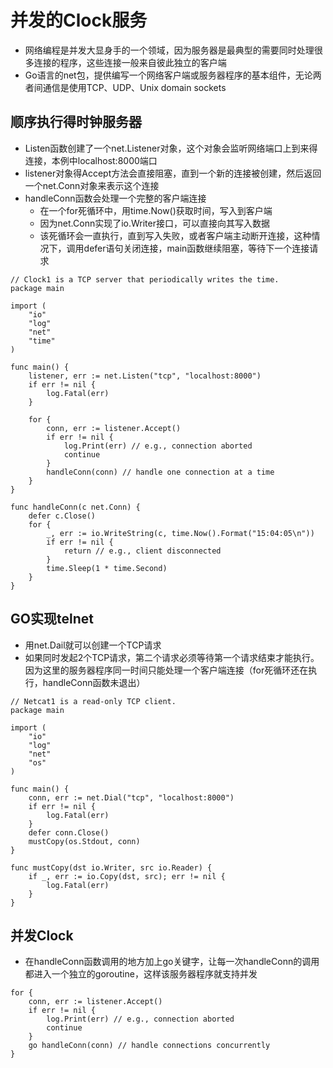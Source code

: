 # 并发的Clock服务
- 网络编程是并发大显身手的一个领域，因为服务器是最典型的需要同时处理很多连接的程序，这些连接一般来自彼此独立的客户端
- Go语言的net包，提供编写一个网络客户端或服务器程序的基本组件，无论两者间通信是使用TCP、UDP、Unix domain sockets

## 顺序执行得时钟服务器
- Listen函数创建了一个net.Listener对象，这个对象会监听网络端口上到来得连接，本例中localhost:8000端口
- listener对象得Accept方法会直接阻塞，直到一个新的连接被创建，然后返回一个net.Conn对象来表示这个连接
- handleConn函数会处理一个完整的客户端连接
	- 在一个for死循环中，用time.Now()获取时间，写入到客户端
	- 因为net.Conn实现了io.Writer接口，可以直接向其写入数据
	- 该死循环会一直执行，直到写入失败，或者客户端主动断开连接，这种情况下，调用defer语句关闭连接，main函数继续阻塞，等待下一个连接请求
	
```
// Clock1 is a TCP server that periodically writes the time.
package main

import (
    "io"
    "log"
    "net"
    "time"
)

func main() {
    listener, err := net.Listen("tcp", "localhost:8000")
    if err != nil {
        log.Fatal(err)
    }

    for {
        conn, err := listener.Accept()
        if err != nil {
            log.Print(err) // e.g., connection aborted
            continue
        }
        handleConn(conn) // handle one connection at a time
    }
}

func handleConn(c net.Conn) {
    defer c.Close()
    for {
        _, err := io.WriteString(c, time.Now().Format("15:04:05\n"))
        if err != nil {
            return // e.g., client disconnected
        }
        time.Sleep(1 * time.Second)
    }
}
```

## GO实现telnet
- 用net.Dail就可以创建一个TCP请求
- 如果同时发起2个TCP请求，第二个请求必须等待第一个请求结束才能执行。因为这里的服务器程序同一时间只能处理一个客户端连接（for死循环还在执行，handleConn函数未退出）

```
// Netcat1 is a read-only TCP client.
package main

import (
    "io"
    "log"
    "net"
    "os"
)

func main() {
    conn, err := net.Dial("tcp", "localhost:8000")
    if err != nil {
        log.Fatal(err)
    }
    defer conn.Close()
    mustCopy(os.Stdout, conn)
}

func mustCopy(dst io.Writer, src io.Reader) {
    if _, err := io.Copy(dst, src); err != nil {
        log.Fatal(err)
    }
}
```

## 并发Clock
- 在handleConn函数调用的地方加上go关键字，让每一次handleConn的调用都进入一个独立的goroutine，这样该服务器程序就支持并发

```
for {
    conn, err := listener.Accept()
    if err != nil {
        log.Print(err) // e.g., connection aborted
        continue
    }
    go handleConn(conn) // handle connections concurrently
}

```
